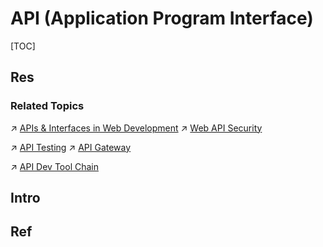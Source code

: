 # API (Application Program Interface)

[TOC]



## Res
### Related Topics
↗ [APIs & Interfaces in Web Development](../../../Software%20Engineering/☝️%20Application%20Software%20Engineering/🕸️%20Web%20Development%20&%20The%20Internet/👬%20APIs%20&%20Interfaces%20in%20Web%20Development/APIs%20&%20Interfaces%20in%20Web%20Development.md)
↗ [Web API Security](../../../CyberSecurity/Application%20Security/💉%20Web%20Security/🍭%20Web%20Application%20Security%20Mechanisms/Web%20API%20Security/Web%20API%20Security.md)

↗ [API Testing](../../../Software%20Engineering/Software%20Maintenance%20&%20Operations%20Management/🧪%20Software%20Testing/Testing%20Types/Integration%20Test/API%20Testing/API%20Testing.md)
↗ [API Gateway](../../../Software%20Engineering/☁️%20Cloud%20Computing%20&%20Cloud%20Native/Cloud%20Operating%20System%20&%20Platform%20(System%20Level%20Engineering)/Orchestration%20&%20Management/API%20Gateway/API%20Gateway.md)

↗ [API Dev Tool Chain](../../../Software%20Engineering/CASE%20(Computer-Aided%20Software%20Engineering)%20Tools/Lower%20CASE%20Tools/API%20Dev%20Tool%20Chain/API%20Dev%20Tool%20Chain.md)



## Intro



## Ref

